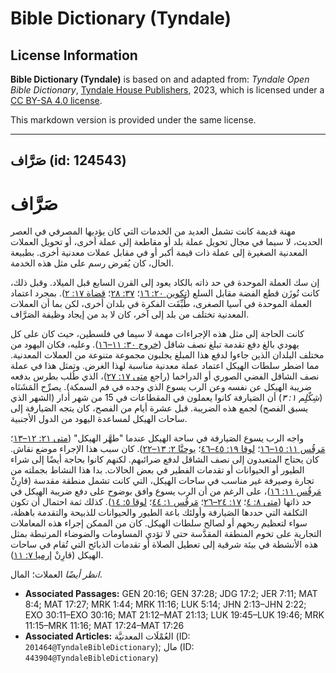 # Bible Dictionary (Tyndale)

## License Information

**Bible Dictionary (Tyndale)** is based on and adapted from: _Tyndale Open Bible Dictionary_, [Tyndale House Publishers](https://tyndaleopenresources.com/), 2023, which is licensed under a [CC BY-SA 4.0 license](https://creativecommons.org/licenses/by-sa/4.0/legalcode.en).

This markdown version is provided under the same license.



--------------------------------

## صَرَّاف (id: 124543)

صَرَّاف
=======

مهنة قديمة كانت تشمل العديد من الخدمات التي كان يؤديها المصرفي في العصر الحديث، لا سيما في مجال تحويل عملة بلد أو مقاطعة إلى عملة أخرى، أو تحويل العملات المعدنية الصغيرة إلى عملة ذات قيمة أكبر أو في مقابل عملات معدنية أخرى. بطبيعة الحال، كان يُفرض رسم على مثل هذه الخدمة.

إن سك العملة الموحدة في حد ذاته بالكاد يعود إلى القرن السابع قبل الميلاد. وقبل ذلك، كانت تُوزَن قطع الفضة مقابل السلع ([تكوين ٢٠: ١٦](https://ref.ly/Gen20:16)؛ [٣٧: ٢٨](https://ref.ly/Gen37:28)؛ [قضاة ١٧: ٢](https://ref.ly/Judg17:2)). بمجرد اعتماد العملة الموحدة في آسيا الصغرى، طُبِّقَت الفكرة في بلدان أخرى، لكن بما أن العملات المعدنية تختلف من بلد إلى آخر، كان لا بد من إيجاد وظيفة الصَرَّاف.

كانت الحاجة إلى مثل هذه الإجراءات مهمة لا سيما في فلسطين، حيث كان على كل يهودي بالغ دفع تقدمة تبلغ نصف شاقل ([خروج ٣٠: ١١–١٦](https://ref.ly/Exod30:11-Exod30:16)). وعليه، فكان اليهود من مختلف البلدان الذين جاءوا لدفع هذا المبلغ يجلبون مجموعة متنوعة من العملات المعدنية. مما اضطر سلطات الهيكل اعتماد عملة معدنية مناسبة لهذا الغرض. وتمثل هذا في عملة نصف الشاقل الفضي الصوري أو الدراخما (راجع [متى ١٧: ٢٧](https://ref.ly/Matt17:27))، الذي طُلب بطرس بدفعه ضريبة الهيكل عن نفسه وعن الرب يسوع الذي وجده في فم السمكة). يصرِّح المَشَنَاه (*شِكْلِِم ١: ٣*) أن الصَيارفة كانوا يعملون في المقطاعات في 15 من شهر أدار (الشهر الذي يسبق الفصح) لجمع هذه الضريبة. قبل عشرة أيام من الفصح، كان يتجه الصَيارفة إلى ساحات الهيكل لمساعدة اليهود من الدول الأجنبية.

واجه الرب يسوع الصَيارفة في ساحة الهيكل عندما "طهَّر الهيكل" ([متى ٢١: ١٢–١٣](https://ref.ly/Matt21:12-Matt21:13)؛ [مَرقُس ١١: ١٥–١٦](https://ref.ly/Mark11:15-Mark11:16)؛ [لوقا ١٩: ٤٥–٤٦](https://ref.ly/Luke19:45-Luke19:46)؛ [يوحنَّا ٢: ١٣–٢٢](https://ref.ly/John2:13-John2:22)). كان سبب هذا الإجراء موضع نقاش. كان يحتاج المتعبدون إلى نصف الشاقل لدفع ضرائبهم. لكنهم كانوا بحاجة أيضًا إلى شراء الطيور أو الحيوانات أو تقدمات الفطير في بعض الحالات. بدا هذا النشاط بجملته من تجارة وصيرفة غير مناسب في ساحات الهيكل، التي كانت تشمل منطقة مقدسة (قارِنْ [مَرقُس ١١: ١٦](https://ref.ly/Mark11:16))، على الرغم من أن الرب يسوع وافق بوضوح على دفع ضريبة الهيكل في حد ذاتها ([متى ٨: ٤](https://ref.ly/Matt8:4)؛ [١٧: ٢٤–٢٦](https://ref.ly/Matt17:24-Matt17:26)؛ [مَرقُس ١: ٤٤](https://ref.ly/Mark1:44)؛ [لوقا ٥: ١٤](https://ref.ly/Luke5:14)). كذلك ثمة احتمال أن تكون التكلفة التي حددها الصَيارفة وأولئك باعة الطيور والحيوانات للذبيحة والتقدمة باهظة، سواء لتعظيم ربحهم أو لصالح سلطات الهيكل. كان من الممكن إجراء هذه المعاملات التجارية على تخوم المنطقة المقدَّسة حتى لا تؤدي المساومات والضوضاء المرتبطة بمثل هذه الأنشطة في بيئة شرقية إلى تعطيل الصلاة أو تقدمات الذبائح التي تُقام في ساحات الهيكل (قارِنْ [إرميا ٧: ١١](https://ref.ly/Jer7:11)).

*انظر أيضًا* العملات؛ المال.

* **Associated Passages:** GEN 20:16; GEN 37:28; JDG 17:2; JER 7:11; MAT 8:4; MAT 17:27; MRK 1:44; MRK 11:16; LUK 5:14; JHN 2:13–JHN 2:22; EXO 30:11–EXO 30:16; MAT 21:12–MAT 21:13; LUK 19:45–LUK 19:46; MRK 11:15–MRK 11:16; MAT 17:24–MAT 17:26
* **Associated Articles:** العُمْلَات المعدنيَّة (ID: `201464@TyndaleBibleDictionary`); مال (ID: `443904@TyndaleBibleDictionary`)

